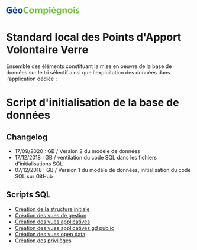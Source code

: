 ![picto](/doc/img/geocompiegnois_2020_reduit_v2.png)

# Standard local des Points d'Apport Volontaire Verre

Ensemble des éléments constituant la mise en oeuvre de la base de données sur le tri sélectif ainsi que l'exploitation des données dans l'application dédiée :

# Script d'initialisation de la base de données

## Changelog

- 17/09/2020 : GB / Version 2 du modèle de données
- 17/12/2018 : GB / ventilation du code SQL dans les fichiers d'initialisations SQL
- 07/12/2018 : GB / Version 1 du modèle de données, initialisation du code SQL sur GitHub

## Scripts SQL 

  * [Création de la structure initiale](/sql/tri_10_squelette.sql)
  * [Création des vues de gestion](/sql/tri_20_vues_gestion.sql)
  * [Création des vues applicatives](/sql/tri_21_vues_xapps.sql)
  * [Création des vues applicatives gd public](/sql/tri_22_vues_xapps_public.sql)
  * [Création des vues open data](/sql/tri_23_vues_xopendata.sql)
  * [Création des privilèges](/sql/tri_99_grant.sql)
